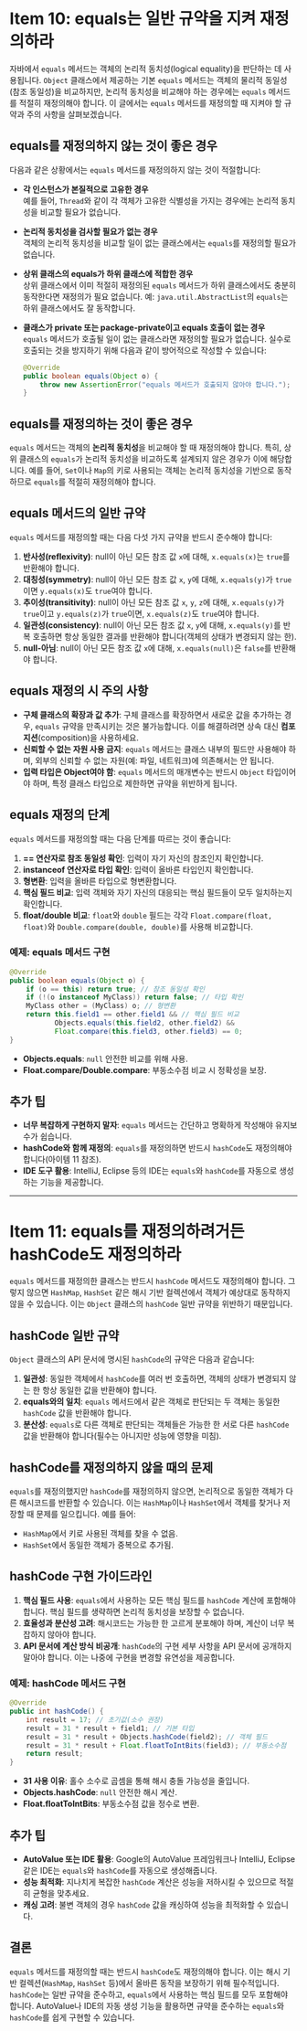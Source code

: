 # Item 10: equals는 일반 규약을 지켜 재정의하라

자바에서 `equals` 메서드는 객체의 논리적 동치성(logical equality)을 판단하는 데 사용됩니다. `Object` 클래스에서 제공하는 기본 `equals` 메서드는 객체의 물리적 동일성(참조 동일성)을 비교하지만, 논리적 동치성을 비교해야 하는 경우에는 `equals` 메서드를 적절히 재정의해야 합니다. 이 글에서는 `equals` 메서드를 재정의할 때 지켜야 할 규약과 주의 사항을 살펴보겠습니다.

## equals를 재정의하지 않는 것이 좋은 경우

다음과 같은 상황에서는 `equals` 메서드를 재정의하지 않는 것이 적절합니다:

- **각 인스턴스가 본질적으로 고유한 경우**  
  예를 들어, `Thread`와 같이 각 객체가 고유한 식별성을 가지는 경우에는 논리적 동치성을 비교할 필요가 없습니다.

- **논리적 동치성을 검사할 필요가 없는 경우**  
  객체의 논리적 동치성을 비교할 일이 없는 클래스에서는 `equals`를 재정의할 필요가 없습니다.

- **상위 클래스의 equals가 하위 클래스에 적합한 경우**  
  상위 클래스에서 이미 적절히 재정의된 `equals` 메서드가 하위 클래스에서도 충분히 동작한다면 재정의가 필요 없습니다. 예: `java.util.AbstractList`의 `equals`는 하위 클래스에서도 잘 동작합니다.

- **클래스가 private 또는 package-private이고 equals 호출이 없는 경우**  
  `equals` 메서드가 호출될 일이 없는 클래스라면 재정의할 필요가 없습니다. 실수로 호출되는 것을 방지하기 위해 다음과 같이 방어적으로 작성할 수 있습니다:

  ```java
  @Override
  public boolean equals(Object o) {
      throw new AssertionError("equals 메서드가 호출되지 않아야 합니다.");
  }
  ```

## equals를 재정의하는 것이 좋은 경우

`equals` 메서드는 객체의 **논리적 동치성**을 비교해야 할 때 재정의해야 합니다. 특히, 상위 클래스의 `equals`가 논리적 동치성을 비교하도록 설계되지 않은 경우가 이에 해당합니다. 예를 들어, `Set`이나 `Map`의 키로 사용되는 객체는 논리적 동치성을 기반으로 동작하므로 `equals`를 적절히 재정의해야 합니다.

## equals 메서드의 일반 규약

`equals` 메서드를 재정의할 때는 다음 다섯 가지 규약을 반드시 준수해야 합니다:

1. **반사성(reflexivity)**: null이 아닌 모든 참조 값 `x`에 대해, `x.equals(x)`는 `true`를 반환해야 합니다.
2. **대칭성(symmetry)**: null이 아닌 모든 참조 값 `x`, `y`에 대해, `x.equals(y)`가 `true`이면 `y.equals(x)`도 `true`여야 합니다.
3. **추이성(transitivity)**: null이 아닌 모든 참조 값 `x`, `y`, `z`에 대해, `x.equals(y)`가 `true`이고 `y.equals(z)`가 `true`이면, `x.equals(z)`도 `true`여야 합니다.
4. **일관성(consistency)**: null이 아닌 모든 참조 값 `x`, `y`에 대해, `x.equals(y)`를 반복 호출하면 항상 동일한 결과를 반환해야 합니다(객체의 상태가 변경되지 않는 한).
5. **null-아님**: null이 아닌 모든 참조 값 `x`에 대해, `x.equals(null)`은 `false`를 반환해야 합니다.

## equals 재정의 시 주의 사항

- **구체 클래스의 확장과 값 추가**: 구체 클래스를 확장하면서 새로운 값을 추가하는 경우, `equals` 규약을 만족시키는 것은 불가능합니다. 이를 해결하려면 상속 대신 **컴포지션**(composition)을 사용하세요.
- **신뢰할 수 없는 자원 사용 금지**: `equals` 메서드는 클래스 내부의 필드만 사용해야 하며, 외부의 신뢰할 수 없는 자원(예: 파일, 네트워크)에 의존해서는 안 됩니다.
- **입력 타입은 Object여야 함**: `equals` 메서드의 매개변수는 반드시 `Object` 타입이어야 하며, 특정 클래스 타입으로 제한하면 규약을 위반하게 됩니다.

## equals 재정의 단계

`equals` 메서드를 재정의할 때는 다음 단계를 따르는 것이 좋습니다:

1. **== 연산자로 참조 동일성 확인**: 입력이 자기 자신의 참조인지 확인합니다.
2. **instanceof 연산자로 타입 확인**: 입력이 올바른 타입인지 확인합니다.
3. **형변환**: 입력을 올바른 타입으로 형변환합니다.
4. **핵심 필드 비교**: 입력 객체와 자기 자신의 대응되는 핵심 필드들이 모두 일치하는지 확인합니다.
5. **float/double 비교**: `float`와 `double` 필드는 각각 `Float.compare(float, float)`와 `Double.compare(double, double)`를 사용해 비교합니다.

### 예제: equals 메서드 구현

```java
@Override
public boolean equals(Object o) {
    if (o == this) return true; // 참조 동일성 확인
    if (!(o instanceof MyClass)) return false; // 타입 확인
    MyClass other = (MyClass) o; // 형변환
    return this.field1 == other.field1 && // 핵심 필드 비교
           Objects.equals(this.field2, other.field2) &&
           Float.compare(this.field3, other.field3) == 0;
}
```

- **Objects.equals**: `null` 안전한 비교를 위해 사용.
- **Float.compare/Double.compare**: 부동소수점 비교 시 정확성을 보장.

## 추가 팁

- **너무 복잡하게 구현하지 말자**: `equals` 메서드는 간단하고 명확하게 작성해야 유지보수가 쉽습니다.
- **hashCode와 함께 재정의**: `equals`를 재정의하면 반드시 `hashCode`도 재정의해야 합니다(아이템 11 참조).
- **IDE 도구 활용**: IntelliJ, Eclipse 등의 IDE는 `equals`와 `hashCode`를 자동으로 생성하는 기능을 제공합니다.

---

# Item 11: equals를 재정의하려거든 hashCode도 재정의하라

`equals` 메서드를 재정의한 클래스는 반드시 `hashCode` 메서드도 재정의해야 합니다. 그렇지 않으면 `HashMap`, `HashSet` 같은 해시 기반 컬렉션에서 객체가 예상대로 동작하지 않을 수 있습니다. 이는 `Object` 클래스의 `hashCode` 일반 규약을 위반하기 때문입니다.

## hashCode 일반 규약

`Object` 클래스의 API 문서에 명시된 `hashCode`의 규약은 다음과 같습니다:

1. **일관성**: 동일한 객체에서 `hashCode`를 여러 번 호출하면, 객체의 상태가 변경되지 않는 한 항상 동일한 값을 반환해야 합니다.
2. **equals와의 일치**: `equals` 메서드에서 같은 객체로 판단되는 두 객체는 동일한 `hashCode` 값을 반환해야 합니다.
3. **분산성**: `equals`로 다른 객체로 판단되는 객체들은 가능한 한 서로 다른 `hashCode` 값을 반환해야 합니다(필수는 아니지만 성능에 영향을 미침).

## hashCode를 재정의하지 않을 때의 문제

`equals`를 재정의했지만 `hashCode`를 재정의하지 않으면, 논리적으로 동일한 객체가 다른 해시코드를 반환할 수 있습니다. 이는 `HashMap`이나 `HashSet`에서 객체를 찾거나 저장할 때 문제를 일으킵니다. 예를 들어:

- `HashMap`에서 키로 사용된 객체를 찾을 수 없음.
- `HashSet`에서 동일한 객체가 중복으로 추가됨.

## hashCode 구현 가이드라인

1. **핵심 필드 사용**: `equals`에서 사용하는 모든 핵심 필드를 `hashCode` 계산에 포함해야 합니다. 핵심 필드를 생략하면 논리적 동치성을 보장할 수 없습니다.
2. **효율성과 분산성 고려**: 해시코드는 가능한 한 고르게 분포해야 하며, 계산이 너무 복잡하지 않아야 합니다.
3. **API 문서에 계산 방식 비공개**: `hashCode`의 구현 세부 사항을 API 문서에 공개하지 말아야 합니다. 이는 나중에 구현을 변경할 유연성을 제공합니다.

### 예제: hashCode 메서드 구현

```java
@Override
public int hashCode() {
    int result = 17; // 초기값(소수 권장)
    result = 31 * result + field1; // 기본 타입
    result = 31 * result + Objects.hashCode(field2); // 객체 필드
    result = 31 * result + Float.floatToIntBits(field3); // 부동소수점
    return result;
}
```

- **31 사용 이유**: 홀수 소수로 곱셈을 통해 해시 충돌 가능성을 줄입니다.
- **Objects.hashCode**: `null` 안전한 해시 계산.
- **Float.floatToIntBits**: 부동소수점 값을 정수로 변환.

## 추가 팁

- **AutoValue 또는 IDE 활용**: Google의 AutoValue 프레임워크나 IntelliJ, Eclipse 같은 IDE는 `equals`와 `hashCode`를 자동으로 생성해줍니다.
- **성능 최적화**: 지나치게 복잡한 `hashCode` 계산은 성능을 저하시킬 수 있으므로 적절히 균형을 맞추세요.
- **캐싱 고려**: 불변 객체의 경우 `hashCode` 값을 캐싱하여 성능을 최적화할 수 있습니다.

## 결론

`equals` 메서드를 재정의할 때는 반드시 `hashCode`도 재정의해야 합니다. 이는 해시 기반 컬렉션(`HashMap`, `HashSet` 등)에서 올바른 동작을 보장하기 위해 필수적입니다. `hashCode`는 일반 규약을 준수하고, `equals`에서 사용하는 핵심 필드를 모두 포함해야 합니다. AutoValue나 IDE의 자동 생성 기능을 활용하면 규약을 준수하는 `equals`와 `hashCode`를 쉽게 구현할 수 있습니다.
